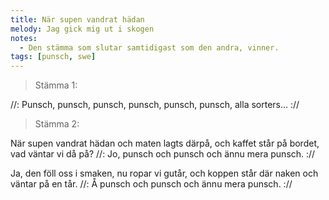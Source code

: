 ```yaml
---
title: När supen vandrat hädan
melody: Jag gick mig ut i skogen
notes:
  - Den stämma som slutar samtidigast som den andra, vinner.
tags: [punsch, swe]
---
```


> Stämma 1:

//: Punsch, punsch, punsch, punsch,
punsch, punsch, alla sorters... ://

> Stämma 2:

När supen vandrat hädan
och maten lagts därpå,
och kaffet står på bordet,
vad väntar vi då på?
//: Jo, punsch och punsch och ännu
mera punsch. ://

Ja, den föll oss i smaken,
nu ropar vi gutår,
och koppen står där naken
och väntar på en tår.
//: Å punsch och punsch och ännu
mera punsch. ://

